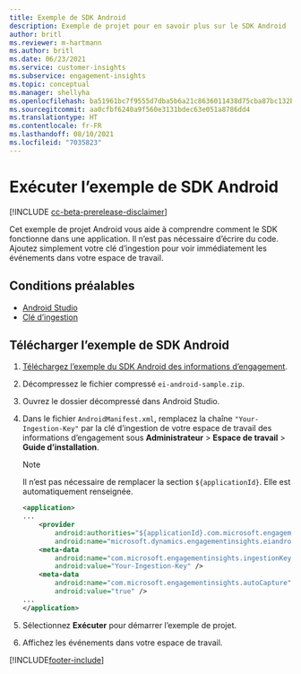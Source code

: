 ```yaml
---
title: Exemple de SDK Android
description: Exemple de projet pour en savoir plus sur le SDK Android
author: britl
ms.reviewer: m-hartmann
ms.author: britl
ms.date: 06/23/2021
ms.service: customer-insights
ms.subservice: engagement-insights
ms.topic: conceptual
ms.manager: shellyha
ms.openlocfilehash: ba51961bc7f9555d7dba5b6a21c8636011438d75cba87bc132b896841c467a33
ms.sourcegitcommit: aa0cfbf6240a9f560e3131bdec63e051a8786dd4
ms.translationtype: HT
ms.contentlocale: fr-FR
ms.lasthandoff: 08/10/2021
ms.locfileid: "7035823"
---
```

# <a name="run-the-android-sdk-sample"></a>Exécuter l’exemple de SDK Android

[!INCLUDE [cc-beta-prerelease-disclaimer](includes/cc-beta-prerelease-disclaimer.md)]

Cet exemple de projet Android vous aide à comprendre comment le SDK fonctionne dans une application. Il n’est pas nécessaire d’écrire du code. Ajoutez simplement votre clé d’ingestion pour voir immédiatement les événements dans votre espace de travail.

## <a name="prerequisites"></a>Conditions préalables

- [Android Studio](https://developer.android.com/studio)
- [Clé d’ingestion](get-started-android.md)

## <a name="download-the-android-sdk-sample"></a>Télécharger l’exemple de SDK Android

1. [Téléchargez l’exemple du SDK Android des informations d’engagement](https://download.pi.dynamics.com/sdk/EI-SDKs/ei-android-sample.zip).
1. Décompressez le fichier compressé `ei-android-sample.zip`.
1. Ouvrez le dossier décompressé dans Android Studio.
1. Dans le fichier `AndroidManifest.xml`, remplacez la chaîne `"Your-Ingestion-Key"` par la clé d’ingestion de votre espace de travail des informations d’engagement sous **Administrateur** > **Espace de travail** > **Guide d’installation**. 

   > [!NOTE]
   > Il n’est pas nécessaire de remplacer la section `${applicationId}`. Elle est automatiquement renseignée.

   ```xml
   <application>
   ...
       <provider
           android:authorities="${applicationId}.com.microsoft.engagementinsights.eiandroidsdk.AnalyticsContentProvider"
           android:name="microsoft.dynamics.engagementinsights.eiandroidsdk.AnalyticsContentProvider" />
       <meta-data
           android:name="com.microsoft.engagementinsights.ingestionKey"
           android:value="Your-Ingestion-Key" />
       <meta-data
           android:name="com.microsoft.engagementinsights.autoCapture"
           android:value="true" />
   ...
   </application>
   ```

1. Sélectionnez **Exécuter** pour démarrer l’exemple de projet.
1. Affichez les événements dans votre espace de travail.


[!INCLUDE[footer-include](../includes/footer-banner.md)]

